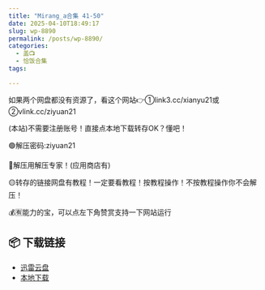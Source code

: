 ```yaml
---
title: "Mirang_a合集 41-50"
date: 2025-04-10T18:49:17
slug: wp-8890
permalink: /posts/wp-8890/
categories:
  - 盖📺
  - 恰饭合集
tags:

---
```


如果两个网盘都没有资源了，看这个网站👉①link3.cc/xianyu21或②vlink.cc/ziyuan21

(本站)不需要注册账号！直接点本地下载转存OK？懂吧！

🟢解压密码:ziyuan21

🔵解压用解压专家！(应用商店有)

🟡转存的链接网盘有教程！一定要看教程！按教程操作！不按教程操作你不会解压！

💰🈶能力的宝，可以点左下角赞赏支持一下网站运行

## 📦 下载链接
- [迅雷云盘](https://blziyuan21.com/pay-download/8890?key=1e49665b3a&down_id=0)
- [本地下载](https://blziyuan21.com/pay-download/8890?key=1e49665b3a&down_id=1)

